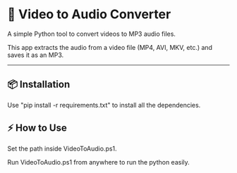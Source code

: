 # 🎵 Video to Audio Converter

A simple Python tool to convert videos to MP3 audio files.

This app extracts the audio from a video file (MP4, AVI, MKV, etc.) and saves it as an MP3.

---

## 📦 Installation

Use "pip install -r requirements.txt" to install all the dependencies.

## ⚡ How to Use

Set the path inside VideoToAudio.ps1.

Run VideoToAudio.ps1 from anywhere to run the python easily.
